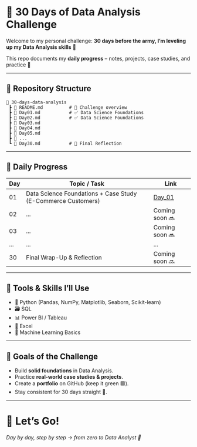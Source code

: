 # 🚀 30 Days of Data Analysis Challenge  

Welcome to my personal challenge: **30 days before the army, I’m leveling up my Data Analysis skills** 🎯  

This repo documents my **daily progress** – notes, projects, case studies, and practice 🚀  

---

## 📂 Repository Structure
```text
📂 30-days-data-analysis
 ┣ 📝 README.md          # 📖 Challenge overview
 ┣ 📘 Day01.md           # ✅ Data Science Foundations
 ┣ 📘 Day02.md           # ✅ Data Science Foundations
 ┣ 📘 Day03.md
 ┣ 📘 Day04.md
 ┣ 📘 Day05.md
 ┣ 📕 ...
 ┗ 📗 Day30.md           # 🏁 Final Reflection
```

---

## 📅 Daily Progress

| Day | Topic / Task | Link |
|-----|--------------|------|
| 01  | Data Science Foundations + Case Study (E-Commerce Customers) | [Day_01](Day_01.md) |
| 02  | ... | Coming soon 🔜 |
| 03  | ... | Coming soon 🔜 |
| ... | ... | ... |
| 30  | Final Wrap-Up & Reflection | Coming soon 🔜 |

---

## 🧰 Tools & Skills I’ll Use
- 🐍 Python (Pandas, NumPy, Matplotlib, Seaborn, Scikit-learn)  
- 🗃️ SQL  
- 📊 Power BI / Tableau  
- 📑 Excel  
- 🤖 Machine Learning Basics  

---

## 🎯 Goals of the Challenge
- Build **solid foundations** in Data Analysis.  
- Practice **real-world case studies & projects**.  
- Create a **portfolio** on GitHub (keep it green 🟩).  
- Stay consistent for 30 days straight 💪.  

---

# 🙌 Let’s Go!  
*Day by day, step by step → from zero to Data Analyst 🚀*  
